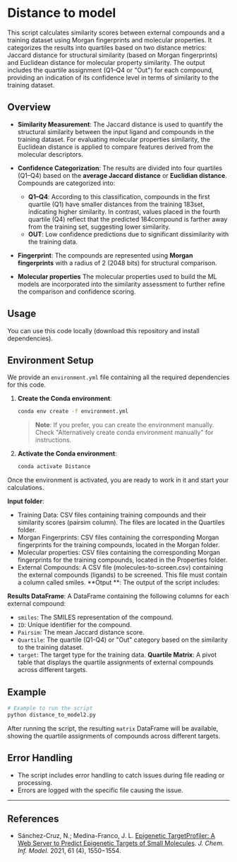 
# Distance to model

This script calculates similarity scores between external compounds and a training dataset using Morgan fingerprints and molecular properties. It categorizes the results into quartiles based on two distance metrics: Jaccard distance for structural similarity (based on Morgan fingerprints) and Euclidean distance for molecular property similarity. The output includes the quartile assignment (Q1–Q4 or "Out") for each compound, providing an indication of its confidence level in terms of similarity to the training dataset.

## Overview

- **Similarity Measurement**: The Jaccard distance is used to quantify the structural similarity between the input ligand and compounds in the training dataset. For evaluating molecular properties similarity, the Euclidean distance is applied to compare features derived from the molecular descriptors.
  
- **Confidence Categorization**: The results are divided into four quartiles (Q1–Q4) based on the **average Jaccard distance** or **Euclidian distance**. Compounds are categorized into:
  - **Q1–Q4**: According to this classification, compounds in the first quartile (Q1) have smaller distances from the training 183set, indicating higher similarity. In contrast, values placed in the fourth quartile (Q4) reflect that the predicted 184compound is farther away from the training set, suggesting lower similarity. 
  - **OUT**: Low confidence predictions due to significant dissimilarity with the training data.

- **Fingerprint**: The compounds are represented using **Morgan fingerprints** with a radius of 2 (2048 bits) for structural comparison.

- **Molecular properties** The molecular properties used to build the ML models are incorporated into the similarity assessment to further refine the comparison and confidence scoring.

## Usage

You can use this code locally (download this repository and install dependencies).

## Environment Setup

We provide an `environment.yml` file containing all the required dependencies for this code.

1. **Create the Conda environment**:

    ```bash
    conda env create -f environment.yml
    ```

    > **Note**: If you prefer, you can create the environment manually. Check "Alternatively create conda environment manually" for instructions.

2. **Activate the Conda environment**:

    ```bash
    conda activate Distance
    ```

Once the environment is activated, you are ready to work in it and start your calculations.


**Input folder**:
   - Training Data: CSV files containing training compounds and their similarity scores (pairsim column). The files are located in the Quartiles folder.
   - Morgan Fingerprints: CSV files containing the corresponding Morgan fingerprints for the training compounds, located in the Morgan folder.
   - Molecular properties: CSV files containing the corresponding Morgan fingerprints for the training compounds, located in the Properties folder.
  - External Compounds: A CSV file (molecules-to-screen.csv) containing the external compounds (ligands) to be screened. This file must contain a column called smiles.
**Otput **: The output of the script includes:

  **Results DataFrame**: A DataFrame containing the following columns for each external compound:
   - `smiles`: The SMILES representation of the compound.
   - `ID`: Unique identifier for the compound.
   - `Pairsim`: The mean Jaccard distance score.
   - `Quartile`: The quartile (Q1-Q4) or "Out" category based on the similarity to the training dataset.
   - `target`: The target type for the training data.
  **Quartile Matrix**: A pivot table that displays the quartile assignments of external compounds across different targets.

## Example

```bash
# Example to run the script
python distance_to_model2.py
```

After running the script, the resulting `matrix` DataFrame will be available, showing the quartile assignments of compounds across different targets.

## Error Handling

- The script includes error handling to catch issues during file reading or processing.
- Errors are logged with the specific file causing the issue.



---
## References

- Sánchez-Cruz, N.; Medina-Franco, J. L. [Epigenetic TargetProfiler: A Web Server to Predict Epigenetic Targets of Small Molecules](https://pubs.acs.org/doi/10.1021/acs.jcim.1c00045). *J. Chem. Inf. Model.* 2021, 61 (4), 1550−1554.


